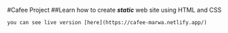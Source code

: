 #Cafee Project 
##Learn how to create __*static*__ web site using HTML and CSS
``` <mark> make my web site responsive </mark>
you can see live version [here](https://cafee-marwa.netlify.app/) 
